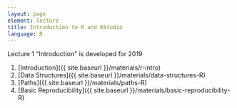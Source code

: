 ```yaml
---
layout: page
element: lecture
title: Introduction to R and RStudio
language: R
---
```

Lecture 1 "Introduction" is developed for 2019
1. [Introduction]({{ site.baseurl }}/materials/r-intro)
2. [Data Structures]({{ site.baseurl }}/materials/data-structures-R)
3. [Paths]({{ site.baseurl }}/materials/paths-R)
4. [Basic Reproducibility]({{ site.baseurl }}/materials/basic-reproducibility-R)
